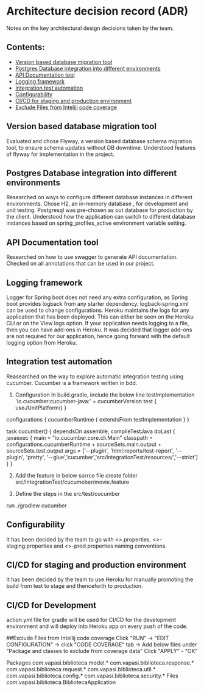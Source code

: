 # Architecture decision record (ADR)

Notes on the key architectural design decisions taken by the team.

## Contents:

* [Version based database migration tool](#)
* [Postgres Database integration into different environments](#)
* [API Documentation tool](#)
* [Logging framework](#)
* [Integration test automation](#)
* [Configurability](#)
* [CI/CD for staging and production environment](#)
* [Exclude Files from Inteliji code coverage ](#)

## Version based database migration tool
Evaluated and chose Flyway, a version based database schema migration tool, to ensure schema updates 
without DB downtime.
Understood features of flyway for implementation in the project.

## Postgres Database integration into different environments
Researched on ways to configure different database instances in different environments.
Chose H2, an in-memory database , for development and unit testing.
Postgresql was pre-chosen as out database for production by the client. Understood how the application can 
switch to different database instances based on spring_profiles_active environment variable setting.

## API Documentation tool
Researched on how to use swagger to generate API documentation. Checked on all annotations that can be used in our project.

## Logging framework
Logger for Spring boot does not need any extra configuration, as Spring boot provides logback from any starter dependency.
logback-spring.xml can be used to change configurations. Heroku maintains the logs for any application that has been deployed.
This can either be seen on the Heroku CLI or on the View logs option. If your application needs logging to a file, 
then you can have add-ons in Heroku. It was decided that logger add-ons are not required for our application, 
hence going forward with the default logging option from Heroku.

## Integration test automation

Reasearched on the way to explore automatic integration testing using cucumber.
Cucumber is a framework written in bdd.
1. Configuration
In build.gradle, include the below line
   testImplementation 'io.cucumber:cucumber-java:' + cucumberVersion
   test {
   useJUnitPlatform()
   }

configurations {
cucumberRuntime {
extendsFrom testImplementation
}
}

task cucumber() {
dependsOn assemble, compileTestJava
doLast {
javaexec {
main = "io.cucumber.core.cli.Main"
classpath = configurations.cucumberRuntime + sourceSets.main.output + sourceSets.test.output
args = ['--plugin', 'html:reports/test-report', '--plugin', 'pretty', '--glue','cucumber','src/integrationTest/resources/','--strict']
}
}

2. Add the feature in below sorrce file
create folder src/integrationTest/cucumeber/movie.feature
   
3. Define the steps in the src/test/cucumber

run ./gradlew cucumber

## Configurability
It has been decided by the team to go with <>.properties, <>-staging.properties and <>-prod.properties naming conventions.
 
## CI/CD for staging and production environment
It has been decided by the team to use Heroku for manually promoting the build from 
test to stage and thenceforth to production.

## CI/CD for Development
action.yml file for gradle will be used for CI/CD for the development environment and will deploy into Heroku app on every push of the code.

##Exclude Files from Intellij code coverage
Click "RUN" -> "EDIT CONFIGURATION" -> click "CODE COVERAGE" tab ->
Add below files under "Package and classes to exclude from coverage data"
Click "APPLY" - "OK"

Packages
com.vapasi.biblioteca.model.*
com.vapasi.biblioteca.response.*
com.vapasi.biblioteca.request.*
com.vapasi.biblioteca.util.*
com.vapasi.biblioteca.config.*
com.vapasi.biblioteca.security.*
Files
com.vapasi.biblioteca.BibliotecaApplication


